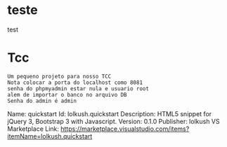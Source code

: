 # teste
test

# Tcc
    Um pequeno projeto para nosso TCC
    Nota colocar a porta do localhost como 8081
    senha do phpmyadmin estar nula e usuario root
    alem de importar o banco no arquivo DB
    Senha do admin é admin


Name: quickstart
Id: lolkush.quickstart
Description: HTML5 snippet for jQuery 3, Bootstrap 3 with Javascript.
Version: 0.1.0
Publisher: lolkush
VS Marketplace Link: https://marketplace.visualstudio.com/items?itemName=lolkush.quickstart
